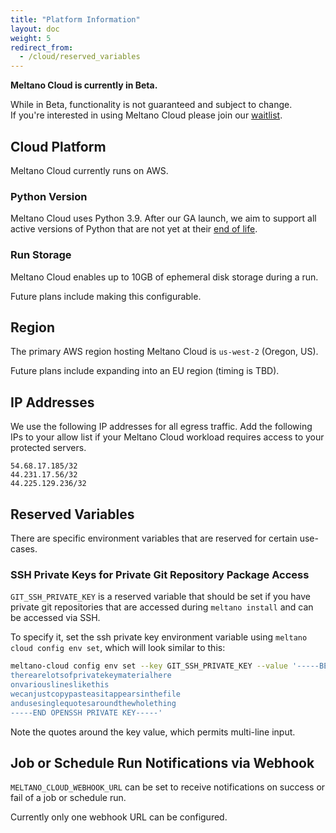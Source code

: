 ```yaml
---
title: "Platform Information"
layout: doc
weight: 5
redirect_from:
  - /cloud/reserved_variables
---
```


<div class="notification is-info">
  <p><strong>Meltano Cloud is currently in Beta.</strong></p>
  <p>While in Beta, functionality is not guaranteed and subject to change. <br> If you're interested in using Meltano Cloud please join our <a href="https://meltano.com/cloud/">waitlist</a>.</p>
</div>

## Cloud Platform

Meltano Cloud currently runs on AWS.

### Python Version

Meltano Cloud uses Python 3.9.
After our GA launch, we aim to support all active versions of Python that are not yet at their [end of life](https://devguide.python.org/versions/).

### Run Storage

Meltano Cloud enables up to 10GB of ephemeral disk storage during a run.

Future plans include making this configurable.

## Region

The primary AWS region hosting Meltano Cloud is `us-west-2` (Oregon, US).

Future plans include expanding into an EU region (timing is TBD).

## IP Addresses

We use the following IP addresses for all egress traffic.
Add the following IPs to your allow list if your Meltano Cloud workload requires access to your protected servers.

```
54.68.17.185/32
44.231.17.56/32
44.225.129.236/32
```

## Reserved Variables

There are specific environment variables that are reserved for certain use-cases.

### SSH Private Keys for Private Git Repository Package Access

`GIT_SSH_PRIVATE_KEY` is a reserved variable that should be set if you have private git repositories that are accessed during `meltano install` and can be accessed via SSH.

To specify it, set the ssh private key environment variable using `meltano cloud config env set`, which will look similar to this:

```sh
meltano-cloud config env set --key GIT_SSH_PRIVATE_KEY --value '-----BEGIN OPENSSH PRIVATE KEY-----
therearelotsofprivatekeymaterialhere
onvariouslineslikethis
wecanjustcopypasteasitappearsinthefile
andusesinglequotesaroundthewholething
-----END OPENSSH PRIVATE KEY-----'
```

Note the quotes around the key value, which permits multi-line input.

## Job or Schedule Run Notifications via Webhook

`MELTANO_CLOUD_WEBHOOK_URL` can be set to receive notifications on success or fail of a job or schedule run.

Currently only one webhook URL can be configured.
